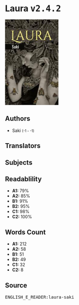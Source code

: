 # Laura <kbd>v2.4.2</kbd>

![](./cover.medium.jpg "")

## Authors


 - Saki <small>(-1 - -1)</small>

## Translators



## Subjects



## Readablility


 - **A1:** 79%
 - **A2:** 85%
 - **B1:** 91%
 - **B2:** 95%
 - **C1:** 98%
 - **C2:** 100%

## Words Count


 - **A1:** 212
 - **A2:** 58
 - **B1:** 51
 - **B2:** 49
 - **C1:** 32
 - **C2:** 8

## Source


<kbd>ENGLISH_E_READER:laura-saki</kbd>
